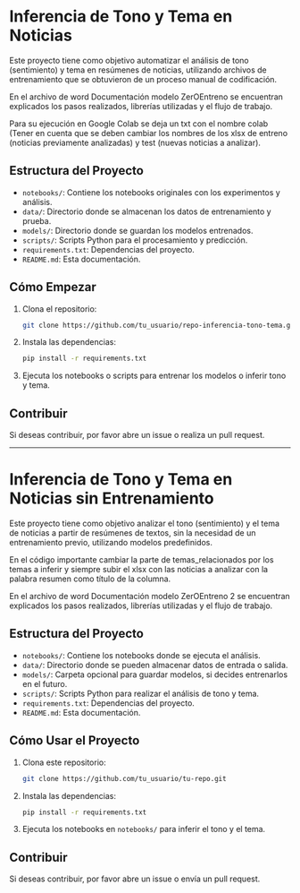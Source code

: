 # Inferencia de Tono y Tema en Noticias

Este proyecto tiene como objetivo automatizar el análisis de tono (sentimiento) y tema en resúmenes de noticias, utilizando archivos de entrenamiento que se obtuvieron de un proceso manual de codificación.

En el archivo de word Documentación modelo ZerOEntreno se encuentran explicados los pasos realizados, librerías utilizadas y el flujo de trabajo.

Para su ejecución en Google Colab se deja un txt con el nombre colab (Tener en cuenta que se deben cambiar los nombres de los xlsx de entreno (noticias previamente analizadas) y test (nuevas noticias a analizar).

## Estructura del Proyecto
- `notebooks/`: Contiene los notebooks originales con los experimentos y análisis.
- `data/`: Directorio donde se almacenan los datos de entrenamiento y prueba.
- `models/`: Directorio donde se guardan los modelos entrenados.
- `scripts/`: Scripts Python para el procesamiento y predicción.
- `requirements.txt`: Dependencias del proyecto.
- `README.md`: Esta documentación.

## Cómo Empezar

1. Clona el repositorio:
   ```bash
   git clone https://github.com/tu_usuario/repo-inferencia-tono-tema.git
   ```

2. Instala las dependencias:
   ```bash
   pip install -r requirements.txt
   ```

3. Ejecuta los notebooks o scripts para entrenar los modelos o inferir tono y tema.

## Contribuir
Si deseas contribuir, por favor abre un issue o realiza un pull request.

---

# Inferencia de Tono y Tema en Noticias sin Entrenamiento

Este proyecto tiene como objetivo analizar el tono (sentimiento) y el tema de noticias a partir de resúmenes de textos, sin la necesidad de un entrenamiento previo, utilizando modelos predefinidos.

En el código importante cambiar la parte de temas_relacionados por los temas a inferir y siempre subir el xlsx con las noticias a analizar con la palabra resumen como título de la columna.

En el archivo de word Documentación modelo ZerOEntreno 2 se encuentran explicados los pasos realizados, librerías utilizadas y el flujo de trabajo.



## Estructura del Proyecto
- `notebooks/`: Contiene los notebooks donde se ejecuta el análisis.
- `data/`: Directorio donde se pueden almacenar datos de entrada o salida.
- `models/`: Carpeta opcional para guardar modelos, si decides entrenarlos en el futuro.
- `scripts/`: Scripts Python para realizar el análisis de tono y tema.
- `requirements.txt`: Dependencias del proyecto.
- `README.md`: Esta documentación.

## Cómo Usar el Proyecto

1. Clona este repositorio:
   ```bash
   git clone https://github.com/tu_usuario/tu-repo.git
   ```

2. Instala las dependencias:
   ```bash
   pip install -r requirements.txt
   ```

3. Ejecuta los notebooks en `notebooks/` para inferir el tono y el tema.

## Contribuir
Si deseas contribuir, por favor abre un issue o envía un pull request.
